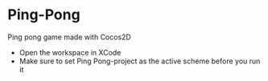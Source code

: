 Ping-Pong
========

Ping pong game made with Cocos2D

- Open the workspace in XCode
- Make sure to set Ping Pong-project as the active scheme before you run it
